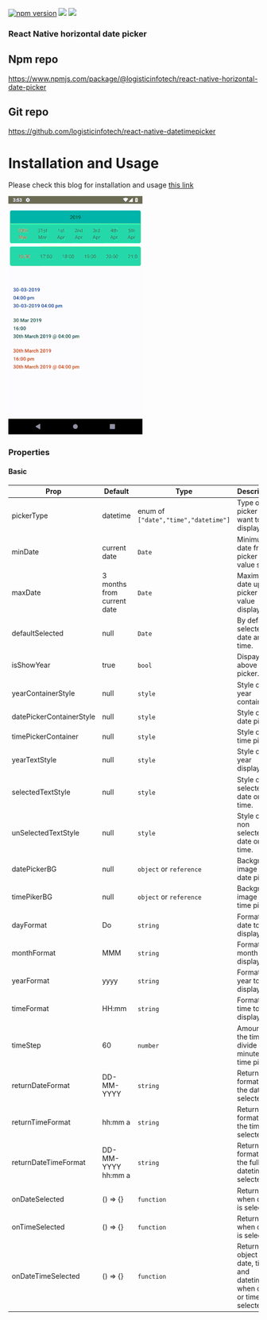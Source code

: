 <p align="left">
    <a href="https://www.npmjs.com/package/@logisticinfotech/react-native-horizontal-date-picker"><img alt="npm version" src="https://img.shields.io/badge/npm-v1.0.8-green.svg"></a>
    <a href="https://www.npmjs.com/package/@logisticinfotech/react-native-horizontal-date-picker"><img src="https://img.shields.io/badge/downloads-%3E1K-yellow.svg"></a>
    <a href="https://www.npmjs.com/package/@logisticinfotech/react-native-horizontal-date-picker"<><img src="https://img.shields.io/badge/license-MIT-orange.svg"></a>
</p>

### React Native horizontal date picker

## Npm repo
https://www.npmjs.com/package/@logisticinfotech/react-native-horizontal-date-picker

## Git repo
https://github.com/logisticinfotech/react-native-datetimepicker

# Installation and Usage
Please check this blog for installation and usage [this link](https://www.logisticinfotech.com/blog/react-native-horizontal-date-picker-library/)

![](RNHorizontalDatePicker.gif)

### Properties

#### Basic

| Prop | Default | Type | Description |
| ------ | -------- | ----- | ------------- |
| pickerType | datetime | enum of `["date","time","datetime"]` | Type of the picker user want to display.  |
| minDate | current date | `Date` | Minimum date from picker value start. |
| maxDate | 3 months from current date | `Date` | Maximum date upto picker value display. |
| defaultSelected | null | `Date` | By default selected date and time. |
| isShowYear | true | `bool` | Dispay year above picker. |
| yearContainerStyle | null | `style` | Style of the year container. |
| datePickerContainerStyle | null | `style` | Style of the date picker. |
| timePickerContainer | null | `style` | Style of the time picker. |
| yearTextStyle | null | `style` | Style of the year display. |
| selectedTextStyle | null | `style` | Style of the selected date or time. |
| unSelectedTextStyle | null | `style` | Style of the non selected date or time. |
| datePickerBG | null | `object` or `reference` | Background image of date picker. |
| timePikerBG | null |  `object` or `reference` | Background image of time picker. |
| dayFormat | Do | `string` | Format of date to display. |
| monthFormat | MMM | `string` | Format of month to display. |
| yearFormat | yyyy | `string` | Format of year to display. |
| timeFormat | HH:mm | `string` | Format of time to display. |
| timeStep | 60 | `number` | Amount of the time divide in minutes for time picker. |
| returnDateFormat | DD-MM-YYYY | `string` | Return formate of the date selected. |
| returnTimeFormat | hh:mm a | `string` | Return formate of the time selected. |
| returnDateTimeFormat | DD-MM-YYYY hh:mm a | `string` | Return formate of the full datetime selected. |
| onDateSelected | () => {} | `function` | Return date when date is selected. |
| onTimeSelected | () => {} | `function` | Return time when date is selected. |
| onDateTimeSelected | () => {} | `function` | Return object of date, time and datetime when date or time is selected. |
